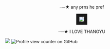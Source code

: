 <p align="center">
┈─★ any prns he pref
</p>
<p align="center">

<p align="center">
<img src="https://racgraphics.carrd.co/assets/images/gallery01/2fc678c4.gif?v=cca3bb77" border="10"/>
<p align="center">

<p align="center">
┈─★ I LOVE THANGYU 
</p>
  
![](https://racgraphics.carrd.co/assets/images/gallery03/820ecac5.gif?v=a4126910)
![Profile view counter on GitHub](https://komarev.com/ghpvc/?username=raczou)
